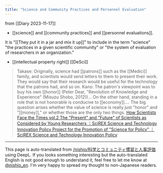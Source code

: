 ```yaml
---
title: "Science and Community Practices and Personnel Evaluation"
---
```


from  [[Diary 2023-11-17]]

- [[science]] and [[community practices]] and [[personnel evaluations]].

It is "[[They put it in a jar and mix it up]]" to include in the term "science" "the practices in a given scientific community" or "the system of evaluation of researchers in an organization."

- [[intellectual property right]]
[[DeSci]]

> Takase: Originally, science had [[patrons]] such as the [[Medici]] family, and scientists would send letters to them to present their work. They would say that their research would be useful for the technology that the patrons had, and so on.
>  Kano: The patron's viewpoint was to buy his own [[honor]] (Peter Dear, "Revolution of Knowledge and Experience" (Misuzu Shobo, 2012))... On the other hand, standing in a role that is not honorable is conducive to [[economy]].... The big question arises whether the value of science is really just "honor" and "[[money]]," or whether those are the only two things.
[How Scientists Face the Times vol.2 The "Present" and "Future" of Scientists as Considered by Young Researchers ｜SciREX Science and Technology Innovation Policy Project for the Promotion of "Science for Policy" ｜SciREX Science and Technology Innovation Policy](https://scirex.grips.ac.jp/newsletter/7-2017-12/02.html)

---
This page is auto-translated from [/nishio/科学とコミュニティ慣習と人事評価](https://scrapbox.io/nishio/科学とコミュニティ慣習と人事評価) using DeepL. If you looks something interesting but the auto-translated English is not good enough to understand it, feel free to let me know at [@nishio_en](https://twitter.com/nishio_en). I'm very happy to spread my thought to non-Japanese readers.